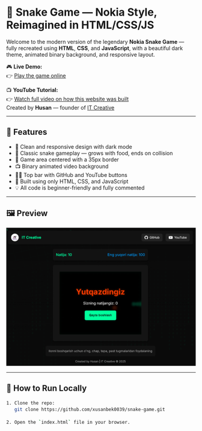 # 🐍 Snake Game — Nokia Style, Reimagined in HTML/CSS/JS

Welcome to the modern version of the legendary **Nokia Snake Game** — fully recreated using **HTML**, **CSS**, and **JavaScript**, with a beautiful dark theme, animated binary background, and responsive layout.

🎮 **Live Demo:**  
👉 [Play the game online](https://xusanbek0039.github.io/snake-game/)

📺 **YouTube Tutorial:**  
👉 [Watch full video on how this website was built](https://youtu.be/nM-W9H2xX8w)  
Created by **Husan** — founder of [IT Creative](https://www.youtube.com/@it_creative)

---

## 🚀 Features

- 🎨 Clean and responsive design with dark mode
- 🐍 Classic snake gameplay — grows with food, ends on collision
- 🔲 Game area centered with a 35px border
- 📺 Binary animated video background
- 👨‍💻 Top bar with GitHub and YouTube buttons
- 🧠 Built using only HTML, CSS, and JavaScript
- 💡 All code is beginner-friendly and fully commented

---

## 🖼️ Preview

![Snake Game Preview](/project/image.png)

---

## 📂 How to Run Locally

```bash
1. Clone the repo:
   git clone https://github.com/xusanbek0039/snake-game.git

2. Open the `index.html` file in your browser.
